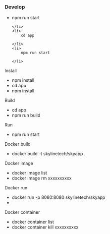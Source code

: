 <h3>
    Develop

</h3>
<ul>
    <li>
        npm run start

    </li>
    <li>
        cd app

    </li>
    <li>
        npm run start

    </li>
</ul>

Install
<ul>
    <li>npm install</li>
    <li>
        cd app
    </li>
    <li>
        npm install
    </li>
</ul>




Build
<ul>
    <li>cd app</li>
    <li>npm run build</li>

</ul>



Run
<ul>
    <li>npm run start </li>
</ul>


Docker build
<ul>
    <li>docker build -t skylinetech/skyapp .</li>
</ul>


Docker image
<ul>
    <li>docker image list</li>
    <li>docker image rm xxxxxxxxxx</li>
</ul>



Docker run
<ul>
    <li>docker run -p 8080:8080 skylinetech/skyapp </li>
    <li></li>
</ul>


Docker container
<ul>
    <li>docker container list</li>
    <li>docker container kill xxxxxxxxxx</li>
</ul>

